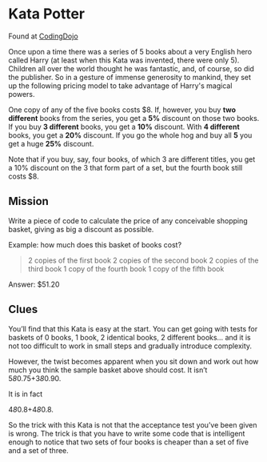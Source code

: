 Kata Potter
==========

Found at [CodingDojo](http://codingdojo.org/cgi-bin/wiki.pl?KataPotter)

Once upon a time there was a series of 5 books about a very English hero
called Harry (at least when this Kata was invented, there were only 5).
Children all over the world thought he was fantastic, and, of course, so did the publisher. 
So in a gesture of immense generosity to mankind, they set up the
following pricing model to take advantage of Harry's magical powers.

One copy of any of the five books costs $8. If, however, you buy **two
different** books from the series, you get a **5%** discount on those two
books. If you buy **3 different** books, you get a **10%** discount. With **4
different** books, you get a **20%** discount. If you go the whole hog and
buy all **5** you get a huge **25%** discount.

Note that if you buy, say, four books, of which 3 are different titles,
you get a 10% discount on the 3 that form part of a set, but the fourth
book still costs $8.


Mission
-------

Write a piece of code to calculate the price of any conceivable shopping basket, 
giving as big a discount as possible.

Example: how much does this basket of books cost?

> 2 copies of the first book
> 2 copies of the second book
> 2 copies of the third book
> 1 copy of the fourth book
> 1 copy of the fifth book

Answer: $51.20

Clues
-----

You’ll find that this Kata is easy at the start. You can get going with
tests for baskets of 0 books, 1 book, 2 identical books, 2 different
books… and it is not too difficult to work in small steps and gradually
introduce complexity.

However, the twist becomes apparent when you sit down and work out how
much you think the sample basket above should cost. It isn’t
  5*8*0.75+3*8*0.90.

It is in fact

  4*8*0.8+4*8*0.8.

So the trick with this Kata is not that the acceptance test you’ve been given
is wrong. The trick is that you have to write some code that is intelligent enough
to notice that two sets of four books is cheaper than a set of five and a set of three.
